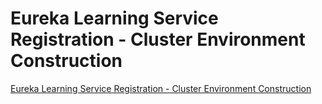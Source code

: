 # Eureka Learning Service Registration - Cluster Environment Construction
[Eureka Learning Service Registration - Cluster Environment Construction](https://aiwithcloud.com/2022/09/15/eureka_learning_service_registration___cluster_environment_construction/)